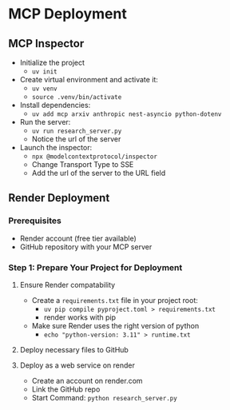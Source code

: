 # MCP Deployment

## MCP Inspector

- Initialize the project
    - `uv init`
- Create virtual environment and activate it:
    - `uv venv`
    - `source .venv/bin/activate`
- Install dependencies:
    - `uv add mcp arxiv anthropic nest-asyncio python-dotenv`
- Run the server:
    - `uv run research_server.py`
    - Notice the url of the server
- Launch the inspector:
    - `npx @modelcontextprotocol/inspector`
    - Change Transport Type to SSE
    - Add the url of the server to the URL field

## Render Deployment

### Prerequisites
- Render account (free tier available)
- GitHub repository with your MCP server

### Step 1: Prepare Your Project for Deployment

1. Ensure Render compatability
    - Create a `requirements.txt` file in your project root:
        - `uv pip compile pyproject.toml > requirements.txt`
        - render works with pip
    - Make sure Render uses the right version of python
        - `echo "python-version: 3.11" > runtime.txt`

2. Deploy necessary files to GitHub

3. Deploy as a web service on render
    - Create an account on render.com
    - Link the GitHub repo
    - Start Command: `python research_server.py`